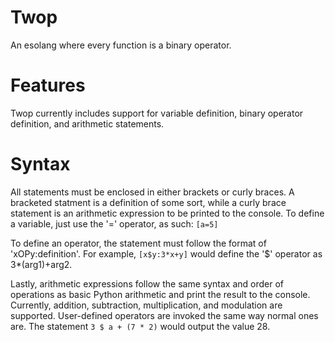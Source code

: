 # Twop
An esolang where every function is a binary operator.

# Features
Twop currently includes support for variable definition, binary operator definition, and arithmetic statements.

# Syntax
All statements must be enclosed in either brackets or curly braces. A bracketed statment is a definition of some sort, while a curly brace statement is an arithmetic expression to be printed to the console. To define a variable, just use the '=' operator, as such:
`[a=5]`

To define an operator, the statement must follow the format of 'xOPy:definition'. For example,
`[x$y:3*x+y]`
would define the '$' operator as 3*(arg1)+arg2.

Lastly, arithmetic expressions follow the same syntax and order of operations as basic Python arithmetic and print the result to the console. Currently, addition, subtraction, multiplication, and modulation are supported. User-defined operators are invoked the same way normal ones are. The statement
 `3 $ a + (7 * 2)`
 would output the value 28.

